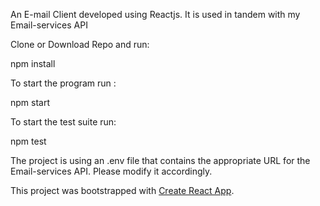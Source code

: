An E-mail Client developed using Reactjs. It is used in tandem with my Email-services API

Clone or Download Repo and run:

npm install


To start the program run :

npm start

To start the test suite run:

npm test


The project is using an .env file that contains the appropriate URL for the Email-services API. Please modify it accordingly.



This project was bootstrapped with [Create React App](https://github.com/facebookincubator/create-react-app).

